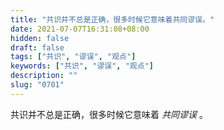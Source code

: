 ```yaml
---
title: "共识并不总是正确，很多时候它意味着共同谬误。"
date: 2021-07-07T16:31:08+08:00
hidden: false
draft: false
tags: ["共识", "谬误", "观点"]
keywords: ["共识", "谬误", "观点"]
description: ""
slug: "0701"
---
```


共识并不总是正确，很多时候它意味着 *共同谬误* 。
